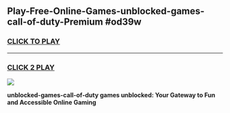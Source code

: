 
## Play-Free-Online-Games-unblocked-games-call-of-duty-Premium #od39w
<h3>
<a href="https://premium.freeplayer.one?title=unblocked-games-call-of-duty&ref=8M">CLICK TO PLAY</a></h3>
<hr>

<h3>
<a href="https://premium.freeplayer.one?title=unblocked-games-call-of-duty&ref=8M">CLICK 2 PLAY</a>
  
</h3>

<a href="https://premium.freeplayer.one?title=unblocked-games-call-of-duty&ref=8M"><img src="https://clearcache.store/games.png"></a>


**unblocked-games-call-of-duty games unblocked: Your Gateway to Fun and Accessible Online Gaming**
